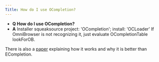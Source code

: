 ```yaml
---
Title: How do I use OCompletion?
---
```


- **Q How do I use OCompletion?**
- **A** Installer squeaksource project: 'OCompletion'; install: 'OCLoader'
If OmniBrowser is not recognizing it, just evaluate OCompletionTable lookForOB.

There is also a [paper](http://www.inf.unisi.ch/phd/robbes/papers/ASE2008-completion.pdf) explaining how it works and why it is better than ECompletion.
